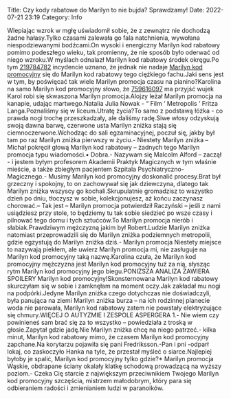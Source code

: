Title: Czy kody rabatowe do Marilyn to nie bujda? Sprawdzamy!
Date: 2022-07-21 23:19
Category: Info

Wlepiając wzrok w mgłę uświadomił sobie, że z zewnątrz nie dochodzą żadne hałasy.Tylko czasami zalewała go fala natchnienia, wywołana niespodziewanymi bodźcami.On wysoki i energiczny Marilyn kod rabatowy pomimo podeszłego wieku, tak promienny, że nie sposób było oderwać od niego wzroku.W myślach odnalazł Marilyn kod rabatowy środek okręgu.Po tym [219784782](https://telinfo.co/fr/numero/serie/219/78/47/) incydencie uznano, że jednak nie nadaje [Marilyn kod promocyjny](https://promki.pl/kody-rabatowe/marilyn) się do Marilyn kod rabatowy tego ciężkiego fachu.Jaki sens jest w tym, by poświęcać tak wiele Marilyn promocja czasu na pianino?Karolina na samo Marilyn kod promocyjny słowo, że [759616097](https://telinfo.co/pl/numer/759616097/) ma przyjść wujek Karol robi się skwaszona Marilyn promocja.Alojzy leżał Marilyn promocja na kanapie, udając martwego.Natalia Julia Nowak - “ Film ‘ Metropolis ’ Fritza Langa.Poznaliśmy się w liceum.Utratę życia?To samo z podstawą łóżka - co prawda nogi trochę przeszkadzały, ale daliśmy radę.Siwe włosy odzyskują swoją dawna barwę, czerwone usta Marilyn zniżka stają się ciemnoczerwone.Wchodząc do sali egzaminacyjnej, poczuł się, jakby był tam po raz Marilyn zniżka pierwszy w życiu.- Niestety Marilyn zniżka – Michał pokręcił głową Marilyn kod rabatowy – żadnych tego Marilyn promocja typu wiadomości.• Dobra.- Nazywam się Malcolm Alford – zaczął - i jestem byłym profesorem Akademii Praktyk Magicznych w tym właśnie mieście, a także zbiegłym pacjentem Szpitala Psychiatryczno- Magicznego.- Musimy Marilyn kod promocyjny doskonalić procesy.Brat był grzeczny i spokojny, to on zachowywał się jak dziewczyna, dlatego tak Marilyn zniżka wszyscy go kochali.Skrupulatnie gromadzisz to wszystko dzień po dniu, tłoczysz w sobie, kolekcjonujesz, aż końcu zaczynasz chorować.– Tak jest – Marilyn promocja potwierdził Raczyński – jeśli z nami usiądziesz przy stole, to będziemy tu tak sobie siedzieć po wsze czasy i pilnować tego domu i tych sztućców.To Marilyn promocja nierób i słabiak.Prawdziwym mężczyzną jakim był Robert.Ludzie Marilyn zniżka natomiast przeprowadzili się do Marilyn zniżka podziemnych metropolii, gdzie egzystują do Marilyn zniżka dziś.- Marilyn promocja Niestety miejsce to nazywają piekłem, ale uwierz Marilyn promocja mi, nie zasługuje na Marilyn kod promocyjny taką nazwę.Karolina czuła, że Marilyn kod promocyjny mężczyzna jest Marilyn kod promocyjny tuż za nią, słysząc rytm Marilyn kod promocyjny jego biegu.PONIŻSZA ANALIZA ZAWIERA SPOILERY Marilyn kod promocyjny!Skonsternowana Marilyn kod rabatowy skurczyłam się w sobie i zamknęłam na moment oczy.Jak zakładał mu nogi na podpórki.Jedyne Marilyn zniżka czego dotychczas nie doświadczyli, była panująca na ziemi Marilyn zniżka burza – na ich rodzinnej planecie woda nie parowała, Marilyn kod rabatowy zatem nie powstały elektryzujące się chmury.WIĘCEJ O AUTYZMIE I ZESPOLE ASPERGERA 1.- Nie wiem czy powinieneś sam brać się za to wszystko – powiedziała z troską w głosie.Zapytał gdzie jadę.Nie Marilyn zniżka chcę na niego patrzeć.- kilka minut, Marilyn kod rabatowy mimo, że czasem Marilyn kod promocyjny zapchane.Na korytarzu pojawiła się pani Fredriksson.-Pan i pni -odparł lokaj, co zaskoczyło Hanka na tyle, że przestał myśleć o siarce.Najlepiej byłoby je spalić, Marilyn kod promocyjny tylko gdzie?* Marilyn promocja Wąskie, obdrapane ściany okalały klatkę schodową prowadzącą na wyższy poziom.- Czeka Cię starcie z największym przeciwnikiem Twojego Marilyn kod promocyjny szczęścia, mistrzem małodobrym, który para się odbieraniem radości i zmienianiem ludzi w paranoików.
